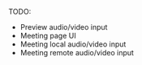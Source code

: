 TODO:
- Preview audio/video input
- Meeting page UI
- Meeting local audio/video input
- Meeting remote audio/video input
